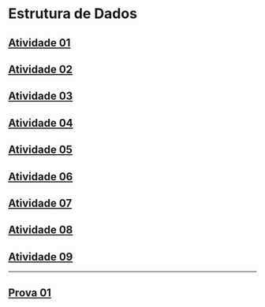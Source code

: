 # Estrutura de Dados

## [Atividade 01](./Atividade01/)
## [Atividade 02](./Atividade02/)
## [Atividade 03](./Atividade03/)
## [Atividade 04](./Atividade04/)
## [Atividade 05](./Atividade05/)
## [Atividade 06](./Atividade06/)
## [Atividade 07](./Atividade07/)
## [Atividade 08](./Atividade08/)
## [Atividade 09](./Atividade09/)
---
## [Prova 01](./Exercicios_Praticos_P1/)